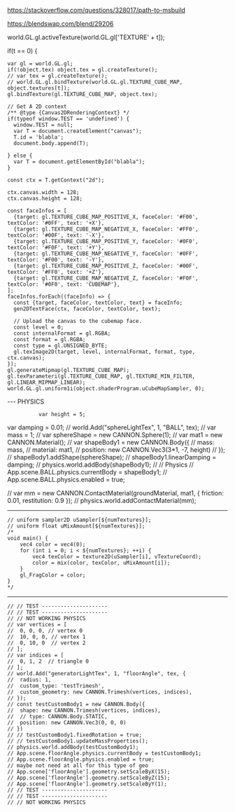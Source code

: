 
https://stackoverflow.com/questions/328017/path-to-msbuild

https://blendswap.com/blend/29206



  world.GL.gl.activeTexture(world.GL.gl['TEXTURE' + t]);

  if(t == 0) {

    var gl = world.GL.gl;
    if(!object.tex) object.tex = gl.createTexture();
    // var tex = gl.createTexture();
    // world.GL.gl.bindTexture(world.GL.gl.TEXTURE_CUBE_MAP, object.textures[t]);
    gl.bindTexture(gl.TEXTURE_CUBE_MAP, object.tex);

    // Get A 2D context
    /** @type {Canvas2DRenderingContext} */
    if(typeof window.TEST == 'undefined') {
      window.TEST = null;
      var T = document.createElement("canvas");
      T.id = 'blabla';
      document.body.append(T);

    } else {
      var T = document.getElementById("blabla");
    }

    const ctx = T.getContext("2d");

    ctx.canvas.width = 128;
    ctx.canvas.height = 128;

    const faceInfos = [
      {target: gl.TEXTURE_CUBE_MAP_POSITIVE_X, faceColor: '#F00', textColor: '#0FF', text: '+X'},
      {target: gl.TEXTURE_CUBE_MAP_NEGATIVE_X, faceColor: '#FF0', textColor: '#00F', text: '-X'},
      {target: gl.TEXTURE_CUBE_MAP_POSITIVE_Y, faceColor: '#0F0', textColor: '#F0F', text: '+Y'},
      {target: gl.TEXTURE_CUBE_MAP_NEGATIVE_Y, faceColor: '#0FF', textColor: '#F00', text: '-Y'},
      {target: gl.TEXTURE_CUBE_MAP_POSITIVE_Z, faceColor: '#00F', textColor: '#FF0', text: '+Z'},
      {target: gl.TEXTURE_CUBE_MAP_NEGATIVE_Z, faceColor: '#F0F', textColor: '#0F0', text: 'CUBEMAP'},
    ];
    faceInfos.forEach((faceInfo) => {
      const {target, faceColor, textColor, text} = faceInfo;
      gen2DTextFace(ctx, faceColor, textColor, text);

      // Upload the canvas to the cubemap face.
      const level = 0;
      const internalFormat = gl.RGBA;
      const format = gl.RGBA;
      const type = gl.UNSIGNED_BYTE;
      gl.texImage2D(target, level, internalFormat, format, type, ctx.canvas);
    });
    gl.generateMipmap(gl.TEXTURE_CUBE_MAP);
    gl.texParameteri(gl.TEXTURE_CUBE_MAP, gl.TEXTURE_MIN_FILTER, gl.LINEAR_MIPMAP_LINEAR);
    world.GL.gl.uniform1i(object.shaderProgram.uCubeMapSampler, 0);

--- PHYSICS

              var height = 5;
  var damping = 0.01;
  // world.Add("sphereLightTex", 1, "BALL", tex);
  // var mass = 1;
  // var sphereShape = new CANNON.Sphere(1);
  // var mat1 = new CANNON.Material();
  // var shapeBody1 = new CANNON.Body({
  //     mass: mass,
  //     material: mat1,
  //     position: new CANNON.Vec3(3*1, -7, height)
  // });
  // shapeBody1.addShape(sphereShape);
  // shapeBody1.linearDamping = damping;
  // physics.world.addBody(shapeBody1);
  // // Physics
  // App.scene.BALL.physics.currentBody = shapeBody1;
  // App.scene.BALL.physics.enabled = true;

  // var mm = new CANNON.ContactMaterial(groundMaterial, mat1, { friction: 0.01, restitution: 0.9 });
  // physics.world.addContactMaterial(mm);




  ---------------------------------------------------------------

    // uniform sampler2D uSampler[${numTextures}];
    // uniform float uMixAmount[${numTextures}];
    /*
    void main() {
        vec4 color = vec4(0);
        for (int i = 0; i < ${numTextures}; ++i) {
            vec4 texColor = texture2D(uSampler[i], vTextureCoord);
            color = mix(color, texColor, uMixAmount[i]);
        }
        gl_FragColor = color;
    }
    */

------------------------------------------------------------------

	// // TEST ---------------------
	// // TEST ---------------------
	// // NOT WORKING PHYSICS 
	// var vertices = [
	// 	0, 0, 0, // vertex 0
	// 	10, 0, 0, // vertex 1
	// 	0, 10, 0  // vertex 2
	// ];
	// var indices = [
	// 	0, 1, 2  // triangle 0
	// ];
	// world.Add("generatorLightTex", 1, "floorAngle", tex, {
	// 	radius: 1,
	// 	custom_type: 'testTrimesh',
	// 	custom_geometry: new CANNON.Trimesh(vertices, indices),
	// });
	// const testCustomBody1 = new CANNON.Body({
	// 	shape: new CANNON.Trimesh(vertices, indices),
	// 	// type: CANNON.Body.STATIC,
	// 	position: new CANNON.Vec3(0, 0, 0)
	// })
	// // testCustomBody1.fixedRotation = true;
	// // testCustomBody1.updateMassProperties();
	// physics.world.addBody(testCustomBody1);
	// App.scene.floorAngle.physics.currentBody = testCustomBody1;
	// App.scene.floorAngle.physics.enabled = true;
	// maybe not need at all for this type of geo
	// App.scene['floorAngle'].geometry.setScaleByX(15);
	// App.scene['floorAngle'].geometry.setScaleByZ(15);
	// App.scene['floorAngle'].geometry.setScaleByY(1);
	// // TEST ---------------------
	// // TEST ---------------------
	// // NOT WORKING PHYSICS
	